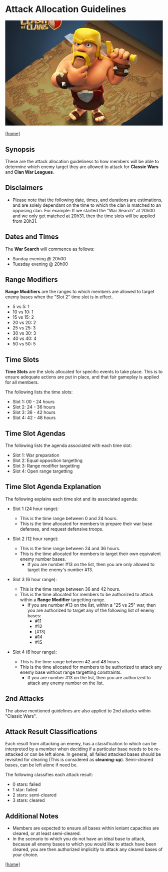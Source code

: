 # Attack Allocation Guidelines

![thinking](../assets/thinking.jpg)

[[home]](../README.md)

## Synopsis

These are the attack allocation guideliness to how members will be able to determine which enemy target they are allowed to attack for **Classic Wars** and **Clan War Leagues**.

## Disclaimers

- Please note that the following date, times, and durations are estimations, and are solely dependant on the time to which the clan is matched to an opposing clan. For example: If we started the "War Search" at 20h00 and we only get matched at 20h31, then the time slots will be applied from 20h31.

## Dates and Times

The **War Search** will commence as follows:

- Sunday evening @ 20h00
- Tuesday evening @ 20h00

## Range Modifiers

**Range Modifiers** are the ranges to which members are allowed to target enemy bases when the "Slot 2" time slot is in effect.

- 5 vs 5: 1
- 10 vs 10: 1
- 15 vs 15: 2
- 20 vs 20: 2
- 25 vs 25: 3
- 30 vs 30: 3
- 40 vs 40: 4
- 50 vs 50: 5

## Time Slots

**Time Slots** are the slots allocated for specific events to take place. This is to ensure adequate actions are put in place, and that fair gameplay is applied for all members.

The following lists the time slots:

- Slot 1: 00 - 24 hours
- Slot 2: 24 - 36 hours
- Slot 3: 36 - 42 hours
- Slot 4: 42 - 48 hours

## Time Slot Agendas

The following lists the agenda associated with each time slot:

- Slot 1: War preparation
- Slot 2: Equal opposition targetting
- Slot 3: Range modifier targetting
- Slot 4: Open range targetting

## Time Slot Agenda Explanation

The following explains each time slot and its associated agenda:

- Slot 1 (24 hour range):
  - This is the time range between 0 and 24 hours.
  - This is the time allocated for members to prepare their war base defenses, and request defensive troops.

- Slot 2 (12 hour range):
  - This is the time range between 24 and 36 hours.
  - This is the time allocated for members to target their own equivalent enemy number bases.
    - If you are number #13 on the list, then you are only allowed to target the enemy's number #13.

- Slot 3 (6 hour range):
  - This is the time range between 36 and 42 hours.
  - This is the time allocated for members to be authorized to attack within a **Range Modifier** targetting range.
    - If you are number #13 on the list, within a "25 vs 25" war, then you are authorized to target any of the following list of enemy bases:
      - #11
      - #12
      - [#13]
      - #14
      - #15

- Slot 4 (6 hour range):
  - This is the time range between 42 and 48 hours.
  - This is the time allocated for members to be authorized to attack any enemy base without range targetting constraints.
    - If you are number #13 on the list, then you are authorized to attack any enemy number on the list.

## 2nd Attacks

The above mentioned guidelines are also applied to 2nd attacks within "Classic Wars".

## Attack Result Classifications

Each result from attacking an enemy, has a classification to which can be interpreted by a member when deciding if a particular base needs to be re-attacked or can be left alone. In general, all failed attacked bases should be revisited for clearing (This is considered as **cleaning-up**). Semi-cleared bases, can be left alone if need be.

The following classifies each attack result:

- 0 stars: failed
- 1 star: failed
- 2 stars: semi-cleared
- 3 stars: cleared

## Additional Notes

- Members are expected to ensure all bases within leniant capacities are cleared, or at least semi-cleared.
- In the scenario to which you do not have an ideal base to attack, because all enemy bases to which you would like to attack have been cleared, you are then authorized implicitly to attack any cleared bases of your choice.

[[home]](../README.md)
